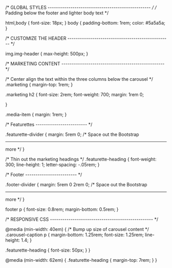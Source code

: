 /* GLOBAL STYLES
-------------------------------------------------- */
/* Padding below the footer and lighter body text */

html,body {
  font-size: 18px;
}
body {
  padding-bottom: 1rem;
  color: #5a5a5a;
}




/* CUSTOMIZE THE HEADER
-------------------------------------------------- */

img.img-header {
  max-height: 500px;
}


/* MARKETING CONTENT
-------------------------------------------------- */

/* Center align the text within the three columns below the carousel */
.marketing {
  margin-top: 1rem;
}

.marketing h2 {
  font-size: 2rem;
  font-weight: 700;
  margin: 1rem 0;

}

.media-item {
  margin: 1rem;
}


/* Featurettes
------------------------- */

.featurette-divider {
  margin: 5rem 0; /* Space out the Bootstrap <hr> more */
}

/* Thin out the marketing headings */
.featurette-heading {
  font-weight: 300;
  line-height: 1;
  letter-spacing: -.05rem;
}

/* Footer
------------------------- */

.footer-divider {
  margin: 5rem 0 2rem 0; /* Space out the Bootstrap <hr> more */
}

footer p {
  font-size: 0.8rem;
  margin-bottom: 0.5rem;
}

/* RESPONSIVE CSS
-------------------------------------------------- */

@media (min-width: 40em) {
  /* Bump up size of carousel content */
  .carousel-caption p {
    margin-bottom: 1.25rem;
    font-size: 1.25rem;
    line-height: 1.4;
  }

  .featurette-heading {
    font-size: 50px;
  }
}

@media (min-width: 62em) {
  .featurette-heading {
    margin-top: 7rem;
  }
}